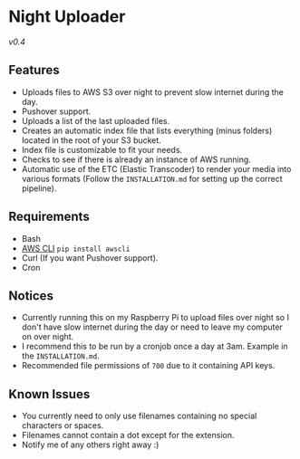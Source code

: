 # Night Uploader

*v0.4*

## Features

- Uploads files to AWS S3 over night to prevent slow internet during the day.
- Pushover support.
- Uploads a list of the last uploaded files.
- Creates an automatic index file that lists everything (minus folders) located in the root of your S3 bucket.
- Index file is customizable to fit your needs.
- Checks to see if there is already an instance of AWS running.
- Automatic use of the ETC (Elastic Transcoder) to render your media into various formats (Follow the `INSTALLATION.md` for setting up the correct pipeline).

## Requirements

- Bash
- [AWS CLI](http://aws.amazon.com/cli/) `pip install awscli`
- Curl (If you want Pushover support).
- Cron

## Notices

- Currently running this on my Raspberry Pi to upload files over night so I don't have slow internet during the day or need to leave my computer on over night.
- I recommend this to be run by a cronjob once a day at 3am. Example in the `INSTALLATION.md`.
- Recommended file permissions of `700` due to it containing API keys.

## Known Issues

- You currently need to only use filenames containing no special characters or spaces.
- Filenames cannot contain a dot except for the extension.
- Notify me of any others right away :)
